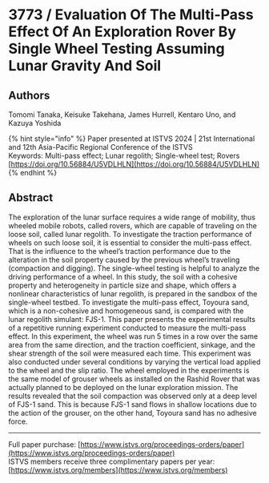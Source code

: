 # 3773 / Evaluation Of The Multi-Pass Effect Of An Exploration Rover By Single Wheel Testing Assuming Lunar Gravity And Soil

## Authors
Tomomi Tanaka, Keisuke Takehana, James Hurrell, Kentaro Uno, and Kazuya Yoshida

{% hint style="info" %}
Paper presented at ISTVS 2024 | 21st International and 12th Asia-Pacific Regional Conference of the ISTVS  
Keywords: Multi-pass effect; Lunar regolith; Single-wheel test; Rovers  
[https://doi.org/10.56884/U5VDLHLN](https://doi.org/10.56884/U5VDLHLN)  
{% endhint %}

## Abstract
The exploration of the lunar surface requires a wide range of mobility, thus wheeled mobile robots, called rovers, which are capable of traveling on the loose soil, called lunar regolith. To investigate the traction performance of wheels on such loose soil, it is essential to consider the multi-pass effect. That is the influence to the wheel’s traction performance due to the alteration in the soil property caused by the previous wheel’s traveling (compaction and digging). The single-wheel testing is helpful to analyze the driving performance of a wheel. In this study, the soil with a cohesive property and heterogeneity in particle size and shape, which offers a nonlinear characteristics of lunar regolith, is prepared in the sandbox of the single-wheel testbed. To investigate the multi-pass effect, Toyoura sand, which is a non-cohesive and homogeneous sand, is compared with  the lunar regolith simulant: FJS-1. This paper presents the experimental results of a repetitive running experiment conducted to measure the multi-pass effect. In this experiment, the wheel was run 5 times in a row over the same area from the same direction, and the traction coefficient, sinkage, and the shear strength of the soil were measured each time. This experiment was also conducted under several conditions by varying the vertical load applied to the wheel and the slip ratio. The wheel employed in the experiments is the same model of grouser wheels as installed on the Rashid Rover that was actually planned to be deployed on the lunar exploration mission. The results revealed that the soil compaction was observed only at a deep level of FJS-1 sand. This is because FJS-1 sand flows in shallow locations due to the action of the grouser, on the other hand, Toyoura sand has no adhesive force.

-----  
Full paper purchase: [https://www.istvs.org/proceedings-orders/paper](https://www.istvs.org/proceedings-orders/paper)  
ISTVS members receive three complimentary papers per year: [https://www.istvs.org/members](https://www.istvs.org/members)